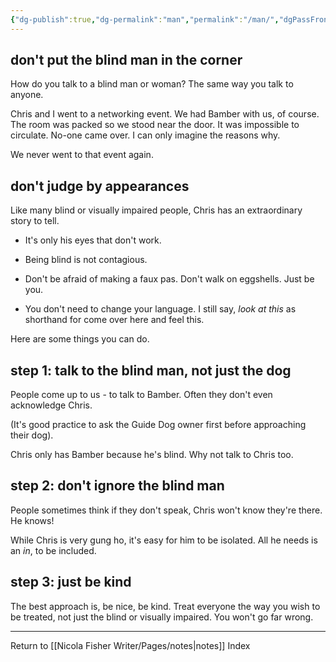 ```yaml
---
{"dg-publish":true,"dg-permalink":"man","permalink":"/man/","dgPassFrontmatter":true,"created":"","updated":""}
---
```



## don't put the blind man in the corner

How do you talk to a blind man or woman? The same way you talk to anyone.

Chris and I went to a networking event. We had Bamber with us, of course. The room was packed so we stood near the door. It was impossible to circulate. No-one came over. I can only imagine the reasons why.

We never went to that event again.

## don't judge by appearances

Like many blind or visually impaired people, Chris has an extraordinary story to tell.

-   It's only his eyes that don't work.

-   Being blind is not contagious.

-   Don't be afraid of making a faux pas. Don't walk on eggshells. Just be you.

-   You don't need to change your language. I still say, _look at this_ as shorthand for come over here and feel this.

Here are some things you can do.

## step 1: talk to the blind man, not just the dog

People come up to us - to talk to Bamber. Often they don't even acknowledge Chris.

(It's good practice to ask the Guide Dog owner first before approaching their dog).

Chris only has Bamber because he's blind. Why not talk to Chris too.

## step 2: don't ignore the blind man

People sometimes think if they don't speak, Chris won't know they're there. He knows!

While Chris is very gung ho, it's easy for him to be isolated. All he needs is an _in_, to be included.

## step 3: just be kind

The best approach is, be nice, be kind. Treat everyone the way you wish to be treated, not just the blind or visually impaired. You won't go far wrong.

---

Return to [[Nicola Fisher Writer/Pages/notes\|notes]] Index